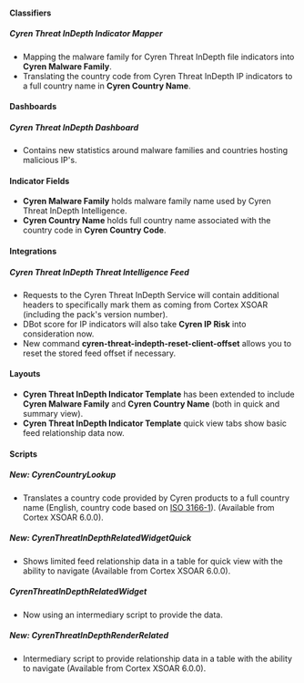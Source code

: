 
#### Classifiers
##### Cyren Threat InDepth Indicator Mapper
- Mapping the malware family for Cyren Threat InDepth file indicators into **Cyren Malware Family**.
- Translating the country code from Cyren Threat InDepth IP indicators to a full country name in **Cyren Country Name**.

#### Dashboards
##### Cyren Threat InDepth Dashboard
- Contains new statistics around malware families and countries hosting malicious IP's.

#### Indicator Fields
- **Cyren Malware Family** holds malware family name used by Cyren Threat InDepth Intelligence.
- **Cyren Country Name** holds full country name associated with the country code in **Cyren Country Code**.

#### Integrations
##### Cyren Threat InDepth Threat Intelligence Feed
- Requests to the Cyren Threat InDepth Service will contain additional headers to specifically mark them as coming from Cortex XSOAR (including the pack's version number).
- DBot score for IP indicators will also take **Cyren IP Risk** into consideration now.
- New command **cyren-threat-indepth-reset-client-offset** allows you to reset the stored feed offset if necessary.

#### Layouts
- **Cyren Threat InDepth Indicator Template** has been extended to include **Cyren Malware Family** and **Cyren Country Name** (both in quick and summary view).
- **Cyren Threat InDepth Indicator Template** quick view tabs show basic feed relationship data now.

#### Scripts
##### New: CyrenCountryLookup
- Translates a country code provided by Cyren products to a full country name (English, country code based on [ISO 3166-1](https://en.wikipedia.org/wiki/ISO_3166-1)). (Available from Cortex XSOAR 6.0.0).

##### New: CyrenThreatInDepthRelatedWidgetQuick
- Shows limited feed relationship data in a table for quick view with the ability to navigate (Available from Cortex XSOAR 6.0.0).

##### CyrenThreatInDepthRelatedWidget
- Now using an intermediary script to provide the data.

##### New: CyrenThreatInDepthRenderRelated
- Intermediary script to provide relationship data in a table with the ability to navigate (Available from Cortex XSOAR 6.0.0).
